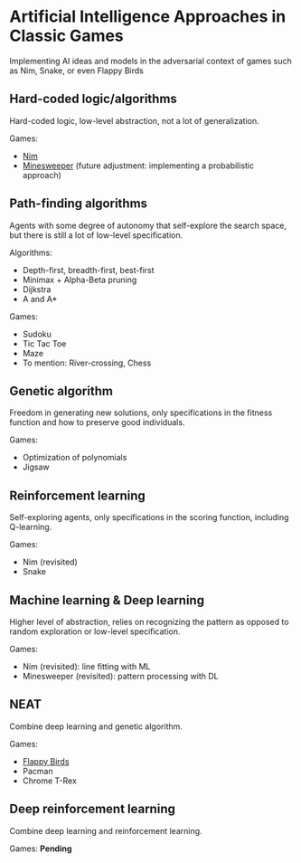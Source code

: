 # Artificial Intelligence Approaches in Classic Games
 Implementing AI ideas and models in the adversarial context of games such as
 Nim, Snake, or even Flappy Birds
 
 ## Hard-coded logic/algorithms
 
 Hard-coded logic, low-level abstraction, not a lot of generalization.
 
 Games:
 - [Nim](https://github.com/KrisNguyen135/AI-Approaches/tree/master/HardCoded/Nim)
 - [Minesweeper](https://github.com/KrisNguyen135/AI-Approaches/tree/master/HardCoded/MineSweeper)
 (future adjustment: implementing a probabilistic approach)
 
 ## Path-finding algorithms
 
 Agents with some degree of autonomy that self-explore the search space, but
 there is still a lot of low-level specification.
 
 Algorithms:
 - Depth-first, breadth-first, best-first
 - Minimax + Alpha-Beta pruning
 - Dijkstra
 - A and A*
 
 Games:
 - Sudoku
 - Tic Tac Toe
 - Maze
 - To mention: River-crossing, Chess
 
 ## Genetic algorithm
 
 Freedom in generating new solutions, only specifications in the fitness
 function and how to preserve good individuals.
 
 Games:
 - Optimization of polynomials
 - Jigsaw
 
 ## Reinforcement learning
 
 Self-exploring agents, only specifications in the scoring function, including
 Q-learning.
 
 Games: 
 - Nim (revisited)
 - Snake
 
 ## Machine learning & Deep learning
 
 Higher level of abstraction, relies on recognizing the pattern as opposed to
 random exploration or low-level specification. 
 
 Games:
 - Nim (revisited): line fitting with ML
 - Minesweeper (revisited): pattern processing with DL
 
 ## NEAT
 
 Combine deep learning and genetic algorithm.
 
 Games:
 - [Flappy Birds](https://github.com/KrisNguyen135/AI-Approaches/tree/master/NEAT/Flappy)
 - Pacman
 - Chrome T-Rex
 
 ## Deep reinforcement learning
 
 Combine deep learning and reinforcement learning.
 
 Games: **Pending**
 